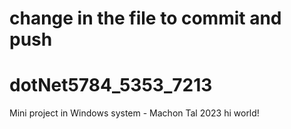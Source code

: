 # change in the file to commit and push
# dotNet5784_5353_7213
Mini project in Windows system - Machon Tal 2023
hi world!